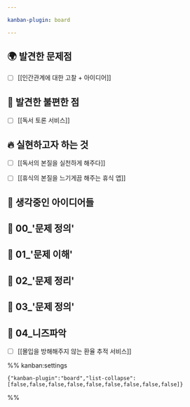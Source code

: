 ```yaml
---

kanban-plugin: board

---
```


## 🌍 발견한 문제점

- [ ] [[인간관계에 대한 고찰 + 아이디어]]


## 💊 발견한 불편한 점

- [ ] [[독서 토론 서비스]]


## 🔥 실현하고자 하는 것

- [ ] [[독서의 본질을 실천하게 해주다]]
- [ ] [[휴식의 본질을 느기게끔 해주는 휴식 앱]]


## 🧐 생각중인 아이디어들



## 🤔  00_'문제 정의'



## 🤔  01_'문제 이해'



## 🤔  02_'문제 정리'



## 🤔  03_'문제 정의'



## 🍷 04_니즈파악

- [ ] [[몰입을 방해해주지 않는 환율 추적 서비스]]




%% kanban:settings
```
{"kanban-plugin":"board","list-collapse":[false,false,false,false,false,false,false,false,false]}
```
%%